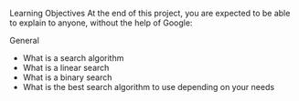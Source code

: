 Learning Objectives
At the end of this project, you are expected to be able to explain to anyone, without the help of Google:

General
- What is a search algorithm
- What is a linear search
- What is a binary search
- What is the best search algorithm to use depending on your needs

